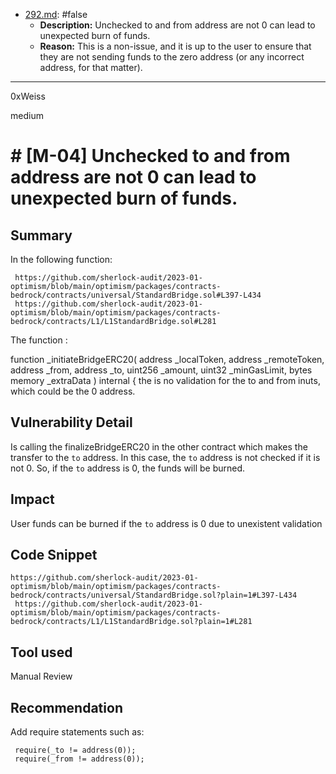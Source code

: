 
- [292.md](0-system-findings/1-processed/0-false/292.md): #false
  - **Description:** Unchecked to and from address are not 0 can lead to unexpected burn of funds.
  - **Reason:** This is a non-issue, and it is up to the user to ensure that they are not sending funds to the zero address (or any incorrect address, for that matter).

---

0xWeiss

medium

# # [M-04] Unchecked to and from address are not 0 can lead to unexpected burn of funds.

## Summary

In the following function:

     https://github.com/sherlock-audit/2023-01-optimism/blob/main/optimism/packages/contracts-bedrock/contracts/universal/StandardBridge.sol#L397-L434
     https://github.com/sherlock-audit/2023-01-optimism/blob/main/optimism/packages/contracts-bedrock/contracts/L1/L1StandardBridge.sol#L281

The function :

function \_initiateBridgeERC20(
address \_localToken,
address \_remoteToken,
address \_from,
address \_to,
uint256 \_amount,
uint32 \_minGasLimit,
bytes memory \_extraData
) internal {
the is no validation for the to and from inuts, which could be the 0 address.

## Vulnerability Detail
Is calling the finalizeBridgeERC20 in the other contract which makes the transfer to the `to` address. In this case, the `to` address is not checked if it is not 0. So, if the `to` address is 0, the funds will be burned.

## Impact

User funds can be burned if the `to` address is 0 due to unexistent validation

## Code Snippet
    https://github.com/sherlock-audit/2023-01-optimism/blob/main/optimism/packages/contracts-bedrock/contracts/universal/StandardBridge.sol?plain=1#L397-L434
     https://github.com/sherlock-audit/2023-01-optimism/blob/main/optimism/packages/contracts-bedrock/contracts/L1/L1StandardBridge.sol?plain=1#L281


## Tool used 
Manual Review

## Recommendation

Add require statements such as:

     require(_to != address(0));
     require(_from != address(0));


